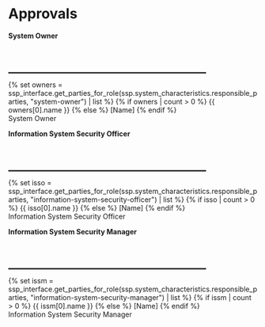 
# Approvals

**System Owner**
<br>
<br>
<br>
<br>
<div style="width:400px"><hr style="border-top:solid 2px #333 !important;color:#333;background-color:#333;" /></div>
{% set owners = ssp_interface.get_parties_for_role(ssp.system_characteristics.responsible_parties, "system-owner") | list %}
{% if owners | count > 0 %}
{{ owners[0].name }}
{% else %}
[Name]
{% endif %}
<br>
System Owner

**Information System Security Officer**
<br>
<br>
<br>
<br>
<div style="width:400px"><hr style="border-top:solid 2px #333 !important;color:#333;background-color:#333;" /></div>
{% set isso = ssp_interface.get_parties_for_role(ssp.system_characteristics.responsible_parties, "information-system-security-officer") | list %}
{% if isso | count > 0 %}
{{ isso[0].name }}
{% else %}
[Name]
{% endif %}
<br>
Information System Security Officer

**Information System Security Manager**
<br>
<br>
<br>
<br>
<div style="width:400px"><hr style="border-top:solid 2px #333 !important;color:#333;background-color:#333;" /></div>
{% set issm = ssp_interface.get_parties_for_role(ssp.system_characteristics.responsible_parties, "information-system-security-manager") | list %}
{% if issm | count > 0 %}
{{ issm[0].name }}
{% else %}
[Name]
{% endif %}
<br>
Information System Security Manager

<div class="pagebreak"></div>
